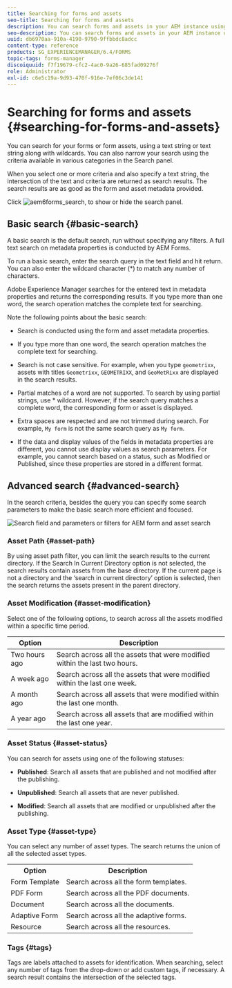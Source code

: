 ```yaml
---
title: Searching for forms and assets
seo-title: Searching for forms and assets
description: You can search forms and assets in your AEM instance using AEM search. Basic and advanced search allows you to quickly locate your assets.
seo-description: You can search forms and assets in your AEM instance using AEM search. Basic and advanced search allows you to quickly locate your assets.
uuid: db6970aa-910a-4190-9790-9ffbbdc8adcc
content-type: reference
products: SG_EXPERIENCEMANAGER/6.4/FORMS
topic-tags: forms-manager
discoiquuid: f7f19679-cfc2-4ac0-9a26-685fad09276f
role: Administrator
exl-id: c6e5c19a-9d93-470f-916e-7ef06c3de141
---
```

# Searching for forms and assets {#searching-for-forms-and-assets}

You can search for your forms or form assets, using a text string or text string along with wildcards. You can also narrow your search using the criteria available in various categories in the Search panel.

When you select one or more criteria and also specify a text string, the intersection of the text and criteria are returned as search results. The search results are as good as the form and asset metadata provided.

Click ![aem6forms_search](assets/aem6forms_search.png), to show or hide the search panel.

## Basic search {#basic-search}

A basic search is the default search, run without specifying any filters. A full text search on metadata properties is conducted by AEM Forms.

To run a basic search, enter the search query in the text field and hit return. You can also enter the wildcard character (&ast;) to match any number of characters.

Adobe Experience Manager searches for the entered text in metadata properties and returns the corresponding results. If you type more than one word, the search operation matches the complete text for searching.

Note the following points about the basic search:

* Search is conducted using the form and asset metadata properties.
* If you type more than one word, the search operation matches the complete text for searching.
* Search is not case sensitive. For example, when you type `geometrixx`, assets with titles `Geometrixx`, `GEOMETRIXX`, and `GeoMetRixx` are displayed in the search results.

* Partial matches of a word are not supported. To search by using partial strings, use &ast; wildcard. However, if the search query matches a complete word, the corresponding form or asset is displayed.
* Extra spaces are respected and are not trimmed during search. For example, `My form` is not the same search query as `My form`.

* If the data and display values of the fields in metadata properties are different, you cannot use display values as search parameters. For example, you cannot search based on a status, such as Modified or Published, since these properties are stored in a different format.

## Advanced search {#advanced-search}

In the search criteria, besides the query you can specify some search parameters to make the basic search more efficient and focused.

![Search field and parameters or filters for AEM form and asset search](assets/search_forms_assets.png)

### Asset Path {#asset-path}

By using asset path filter, you can limit the search results to the current directory. If the Search In Current Directory option is not selected, the search results contain assets from the base directory. If the current page is not a directory and the ‘search in current directory’ option is selected, then the search returns the assets present in the parent directory.

### Asset Modification {#asset-modification}

Select one of the following options, to search across all the assets modified within a specific time period.

| **Option** |**Description** |
|---|---|
| Two hours ago |Search across all the assets that were modified within the last two hours. |
| A week ago |Search across all the assets that were modified within the last one week. |
| A month ago |Search across all assets that were modified within the last one month. |
| A year ago |Search across all assets that are modified within the last one year. |

### Asset Status {#asset-status}

You can search for assets using one of the following statuses:

* **Published**: Search all assets that are published and not modified after the publishing.  

* **Unpublished**: Search all assets that are never published.  

* **Modified**: Search all assets that are modified or unpublished after the publishing.

### Asset Type {#asset-type}

You can select any number of asset types. The search returns the union of all the selected asset types.

<table> 
 <tbody>
  <tr>
   <th>Option</th> 
   <th>Description</th> 
  </tr>
  <tr>
   <td>Form Template<br /> </td> 
   <td>Search across all the form templates.<br /> </td> 
  </tr>
  <tr>
   <td>PDF Form</td> 
   <td>Search across all the PDF documents.</td> 
  </tr>
  <tr>
   <td>Document</td> 
   <td>Search across all the documents.</td> 
  </tr>
  <tr>
   <td>Adaptive Form<br /> </td> 
   <td>Search across all the adaptive forms.</td> 
  </tr>
  <tr>
   <td>Resource</td> 
   <td>Search across all the resources.<br /> </td> 
  </tr>
 </tbody>
</table>

### Tags {#tags}

Tags are labels attached to assets for identification. When searching, select any number of tags from the drop-down or add custom tags, if necessary. A search result contains the intersection of the selected tags.
